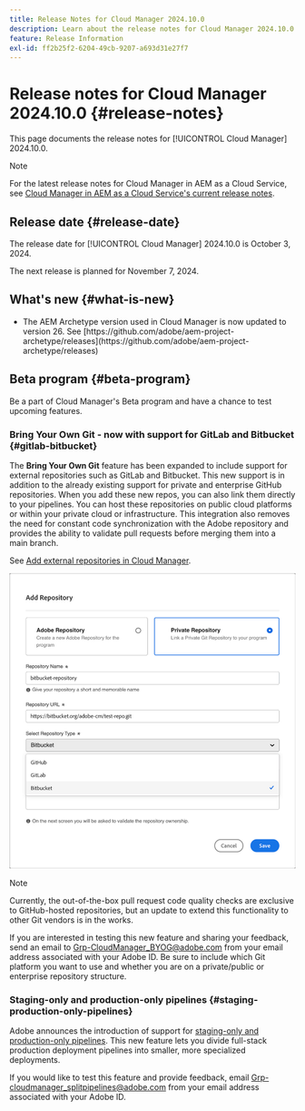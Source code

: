 ```yaml
---
title: Release Notes for Cloud Manager 2024.10.0
description: Learn about the release notes for Cloud Manager 2024.10.0.
feature: Release Information
exl-id: ff2b25f2-6204-49cb-9207-a693d31e27f7
---
```

# Release notes for Cloud Manager 2024.10.0 {#release-notes}

This page documents the release notes for [!UICONTROL Cloud Manager] 2024.10.0.

>[!NOTE]
>
>For the latest release notes for Cloud Manager in AEM as a Cloud Service, see [Cloud Manager in AEM as a Cloud Service's current release notes](https://experienceleague.adobe.com/en/docs/experience-manager-cloud-service/content/release-notes/cloud-manager/current).



## Release date {#release-date}

<!-- SAVE FOR FUTURE POSSIBLE USE No notable bugs or features for the September release of Cloud Manager. -->

The release date for [!UICONTROL Cloud Manager] 2024.10.0 is October 3, 2024. 

The next release is planned for November 7, 2024.



## What's new {#what-is-new}

* <!-- BOTH CS & AMS --> The AEM Archetype version used in Cloud Manager is now updated to version 26. See [https://github.com/adobe/aem-project-archetype/releases](https://github.com/adobe/aem-project-archetype/releases) 
<!-- (CMGR-59817) -->



## Beta program {#beta-program}

Be a part of Cloud Manager's Beta program and have a chance to test upcoming features.

### Bring Your Own Git - now with support for GitLab and Bitbucket {#gitlab-bitbucket}

<!-- BOTH CS & AMS -->

The **Bring Your Own Git** feature has been expanded to include support for external repositories such as GitLab and Bitbucket. This new support is in addition to the already existing support for private and enterprise GitHub repositories. When you add these new repos, you can also link them directly to your pipelines. You can host these repositories on public cloud platforms or within your private cloud or infrastructure. This integration also removes the need for constant code synchronization with the Adobe repository and provides the ability to validate pull requests before merging them into a main branch.

See [Add external repositories in Cloud Manager](/help/managing-code/external-repositories.md).

![Add Repository dialog box](/help/release-notes/assets/repositories-add-release-notes.png)

>[!NOTE]
>
>Currently, the out-of-the-box pull request code quality checks are exclusive to GitHub-hosted repositories, but an update to extend this functionality to other Git vendors is in the works.

If you are interested in testing this new feature and sharing your feedback, send an email to [Grp-CloudManager_BYOG@adobe.com](mailto:Grp-CloudManager_BYOG@adobe.com) from your email address associated with your Adobe ID. Be sure to include which Git platform you want to use and whether you are on a private/public or enterprise repository structure.

### Staging-only and production-only pipelines {#staging-production-only-pipelines}

Adobe announces the introduction of support for [staging-only and production-only pipelines](/help/using/stage-prod-only.md). This new feature lets you divide full-stack production deployment pipelines into smaller, more specialized deployments.

If you would like to test this feature and provide feedback, email [Grp-cloudmanager_splitpipelines@adobe.com](mailto:Grp-cloudmanager_splitpipelines@adobe.com) from your email address associated with your Adobe ID.

<!-- ## Bug fixes

* text
-->

<!-- Known Issues {#known-issues}

 -->
